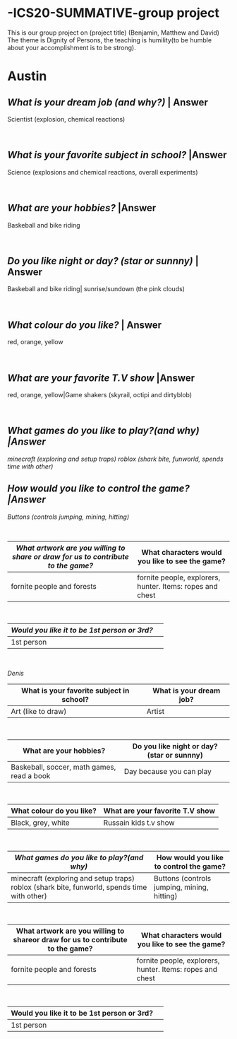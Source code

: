 # -ICS20-SUMMATIVE-group project
This is our group project on (project title) (Benjamin, Matthew and David)
The theme is Dignity of Persons, the teaching is humility(to be humble about your accomplishment is to be strong).

<h1> Austin </h1>

<i> What is your dream job (and why?) </i>| Answer
---------------------------------------------
  Scientist (explosion, chemical reactions)

<br>

<i> What is your favorite subject in school? </i>|Answer 
----------------------------------------------------------------
Science (explosions and chemical reactions, overall experiments)

<br>

<i> What are your hobbies? </i>|Answer
-------------------------
Baskeball and bike riding

<br>

<i> Do you like night or day? (star or sunnny) </i> | Answer
------------------------------------------------------------
Baskeball and bike riding| sunrise/sundown (the pink clouds)

<br>

<i> What colour do you like? </i>| Answer 
-------------------
red, orange, yellow

<br>
 
<i> What are your favorite T.V show </i> |Answer
--------------------------------------------------------------
red, orange, yellow|Game shakers (skyrail, octipi and dirtyblob)

<br>

<i> What games do you like to play?(and why) <i> |Answer
------------------------------------------------------------------------------------------
minecraft (exploring and setup traps) roblox (shark bite, funworld, spends time with other)
  
  
<i> How would you like to control the game? </i> |Answer
--------------------------------------------
 Buttons (controls jumping, mining, hitting)

<br>

<i> What artwork are you willing to share or draw for us to contribute to the game?| What characters would you like to see the game? </i>
----------------------------------------------------|----------------------------------------------
fornite people and forests  |fornite people, explorers, hunter. Items: ropes and chest

<br>

<i> Would you like it to be 1st person or 3rd? </i> | | 
-----|-----
1st person||

<br>

Denis


What is your favorite subject in school?| What is your dream job?| 
-------------------------------|---------------
Art (like to draw)| Artist

<br>

What are your hobbies?| Do you like night or day? (star or sunnny)
---------------------------------------|-------------------------
Baskeball, soccer, math games, read a book| Day because you can play

<br>

What colour do you like?| What are your favorite T.V show
-----------------------------|--------------------------
Black, grey, white| Russain kids t.v show

<br>

<i> What games do you like to play?(and why) </i> | How would you like to control the game?
---------------------------------------|---------------------------------
minecraft (exploring and setup traps) roblox (shark bite, funworld, spends time with other)| Buttons (controls jumping, mining, hitting)

<br>

What artwork are you willing to shareor draw for us to contribute to the game?| What characters would you like to see the game?
----------------------------------------------------|----------------------------------------------
fornite people and forests  |fornite people, explorers, hunter. Items: ropes and chest

<br>

Would you like it to be 1st person or 3rd?| | 
-----|-----
1st person||









